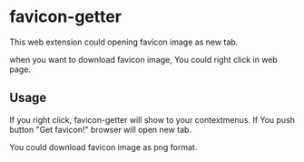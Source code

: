 # favicon-getter
This web extension could opening favicon image as new tab.

when you want to download favicon image, You could right click in web page.

## Usage
If you right click, favicon-getter will show to your contextmenus.
If You push button "Get favicon!" browser will open new tab.

You could download favicon image as png format. 